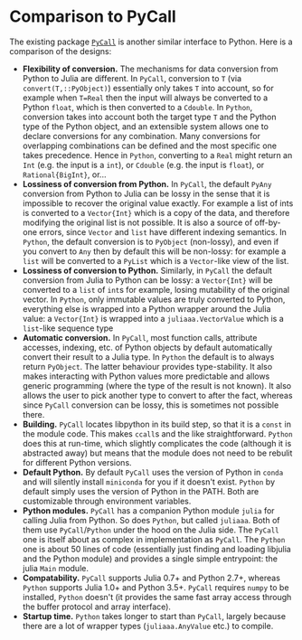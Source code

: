 # Comparison to PyCall

The existing package [`PyCall`](https://github.com/JuliaPy/PyCall.jl) is another similar interface to Python. Here is a comparison of the designs:
- **Flexibility of conversion.** The mechanisms for data conversion from Python to Julia are different. In `PyCall`, conversion to `T` (via `convert(T,::PyObject)`) essentially only takes `T` into account, so for example when `T=Real` then the input will always be converted to a Python `float`, which is then converted to a `Cdouble`. In `Python`, conversion takes into account both the target type `T` and the Python type of the Python object, and an extensible system allows one to declare conversions for any combination. Many conversions for overlapping combinations can be defined and the most specific one takes precedence. Hence in `Python`, converting to a `Real` might return an `Int` (e.g. the input is a `int`), or `Cdouble` (e.g. the input is `float`), or `Rational{BigInt}`, or...
- **Lossiness of conversion from Python.** In `PyCall`, the default `PyAny` conversion from Python to Julia can be lossy in the sense that it is impossible to recover the original value exactly. For example a list of ints is converted to a `Vector{Int}` which is a copy of the data, and therefore modifying the original list is not possible. It is also a source of off-by-one errors, since `Vector` and `list` have different indexing semantics. In `Python`, the default conversion is to `PyObject` (non-lossy), and even if you convert to `Any` then by default this will be non-lossy: for example a `list` will be converted to a `PyList` which is a `Vector`-like view of the list.
- **Lossiness of conversion to Python.** Similarly, in `PyCall` the default conversion from Julia to Python can be lossy: a `Vector{Int}` will be converted to a `list` of `int`s for example, losing mutability of the original vector. In `Python`, only immutable values are truly converted to Python, everything else is wrapped into a Python wrapper around the Julia value: a `Vector{Int}` is wrapped into a `juliaaa.VectorValue` which is a `list`-like sequence type
- **Automatic conversion.** In `PyCall`, most function calls, attribute accesses, indexing, etc. of Python objects by default automatically convert their result to a Julia type. In `Python` the default is to always return `PyObject`. The latter behaviour provides type-stability. It also makes interacting with Python values more predictable and allows generic programming (where the type of the result is not known). It also allows the user to pick another type to convert to after the fact, whereas since `PyCall` conversion can be lossy, this is sometimes not possible there.
- **Building.** `PyCall` locates libpython in its build step, so that it is a `const` in the module code. This makes `ccall`s and the like straightforward. `Python` does this at run-time, which slightly complicates the code (although it is abstracted away) but means that the module does not need to be rebulit for different Python versions.
- **Default Python.** By default `PyCall` uses the version of Python in `conda` and will silently install `miniconda` for you if it doesn't exist. `Python` by default simply uses the version of Python in the PATH. Both are customizable through environment variables.
- **Python modules.** `PyCall` has a companion Python module `julia` for calling Julia from Python. So does `Python`, but called `juliaaa`. Both of them use `PyCall`/`Python` under the hood on the Julia side. The `PyCall` one is itself about as complex in implementation as `PyCall`. The `Python` one is about 50 lines of code (essentially just finding and loading libjulia and the Python module) and provides a single simple entrypoint: the julia `Main` module.
- **Compatability.** `PyCall` supports Julia 0.7+ and Python 2.7+, whereas `Python` supports Julia 1.0+ and Python 3.5+. `PyCall` requires `numpy` to be installed, `Python` doesn't (it provides the same fast array access through the buffer protocol and array interface).
- **Startup time.** `Python` takes longer to start than `PyCall`, largely because there are a lot of wrapper types (`juliaaa.AnyValue` etc.) to compile.

